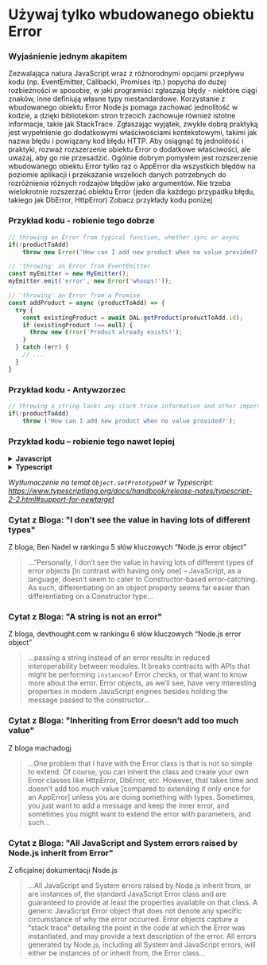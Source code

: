 # Używaj tylko wbudowanego obiektu Error

### Wyjaśnienie jednym akapitem

Zezwalająca natura JavaScript wraz z różnorodnymi opcjami przepływu kodu (np. EventEmitter, Callbacki, Promises itp.) popycha do dużej rozbieżności w sposobie, w jaki programiści zgłaszają błędy - niektóre ciągi znaków, inne definiują własne typy niestandardowe. Korzystanie z wbudowanego obiektu Error Node.js pomaga zachować jednolitość w kodzie, a dzięki bibliotekom stron trzecich zachowuje również istotne informacje, takie jak StackTrace. Zgłaszając wyjątek, zwykle dobrą praktyką jest wypełnienie go dodatkowymi właściwościami kontekstowymi, takimi jak nazwa błędu i powiązany kod błędu HTTP. Aby osiągnąć tę jednolitość i praktyki, rozważ rozszerzenie obiektu Error o dodatkowe właściwości, ale uważaj, aby go nie przesadzić. Ogólnie dobrym pomysłem jest rozszerzenie wbudowanego obiektu Error tylko raz o AppError dla wszystkich błędów na poziomie aplikacji i przekazanie wszelkich danych potrzebnych do rozróżnienia różnych rodzajów błędów jako argumentów. Nie trzeba wielokrotnie rozszerzać obiektu Error (jeden dla każdego przypadku błędu, takiego jak DbError, HttpError) Zobacz przykłady kodu poniżej

### Przykład kodu - robienie tego dobrze

```javascript
// throwing an Error from typical function, whether sync or async
if(!productToAdd)
    throw new Error('How can I add new product when no value provided?');

// 'throwing' an Error from EventEmitter
const myEmitter = new MyEmitter();
myEmitter.emit('error', new Error('whoops!'));

// 'throwing' an Error from a Promise
const addProduct = async (productToAdd) => {
  try {
    const existingProduct = await DAL.getProduct(productToAdd.id);
    if (existingProduct !== null) {
      throw new Error('Product already exists!');
    }
  } catch (err) {
    // ...
  }
}
```

### Przykład kodu - Antywzorzec

```javascript
// throwing a string lacks any stack trace information and other important data properties
if(!productToAdd)
    throw ('How can I add new product when no value provided?');
```

### Przykład kodu – robienie tego nawet lepiej

<details>
<summary><strong>Javascript</strong></summary>

```javascript
// centralized error object that derives from Node’s Error
function AppError(name, httpCode, description, isOperational) {
    Error.call(this);
    Error.captureStackTrace(this);
    this.name = name;
    //...other properties assigned here
};

AppError.prototype = Object.create(Error.prototype);
AppError.prototype.constructor = AppError;

module.exports.AppError = AppError;

// client throwing an exception
if(user == null)
    throw new AppError(commonErrors.resourceNotFound, commonHTTPErrors.notFound, 'further explanation', true)
```
</details>

<details>
<summary><strong>Typescript</strong></summary>

```typescript
// centralized error object that derives from Node’s Error
export class AppError extends Error {
  public readonly name: string;
  public readonly httpCode: HttpCode;
  public readonly isOperational: boolean;

  constructor(name: string, httpCode: HttpCode, description: string, isOperational: boolean) {
    super(description);

    Object.setPrototypeOf(this, new.target.prototype); // restore prototype chain

    this.name = name;
    this.httpCode = httpCode;
    this.isOperational = isOperational;

    Error.captureStackTrace(this);
  }
}

// client throwing an exception
if(user == null)
    throw new AppError(commonErrors.resourceNotFound, commonHTTPErrors.notFound, 'further explanation', true)
```
</details>

*Wytłumaczenie na temat `Object.setPrototypeOf` w Typescript: https://www.typescriptlang.org/docs/handbook/release-notes/typescript-2-2.html#support-for-newtarget*

### Cytat z Bloga: "I don’t see the value in having lots of different types"

Z bloga, Ben Nadel w rankingu 5 słów kluczowych “Node.js error object”

>…”Personally, I don’t see the value in having lots of different types of error objects [in contrast with having only one] – JavaScript, as a language, doesn’t seem to cater to Constructor-based error-catching. As such, differentiating on an object property seems far easier than differentiating on a Constructor type…

### Cytat z Bloga: "A string is not an error"

Z bloga, devthought.com w rankingu 6 słów kluczowych “Node.js error object”

> …passing a string instead of an error results in reduced interoperability between modules. It breaks contracts with APIs that might be performing `instanceof` Error checks, or that want to know more about the error. Error objects, as we’ll see, have very interesting properties in modern JavaScript engines besides holding the message passed to the constructor…

### Cytat z Bloga: "Inheriting from Error doesn’t add too much value"

Z bloga machadogj

> …One problem that I have with the Error class is that is not so simple to extend. Of course, you can inherit the class and create your own Error classes like HttpError, DbError, etc. However, that takes time and doesn’t add too much value [compared to extending it only once for an AppError] unless you are doing something with types. Sometimes, you just want to add a message and keep the inner error, and sometimes you might want to extend the error with parameters, and such…

### Cytat z Bloga: "All JavaScript and System errors raised by Node.js inherit from Error"

Z oficjalnej dokumentacji Node.js

> …All JavaScript and System errors raised by Node.js inherit from, or are instances of, the standard JavaScript Error class and are guaranteed to provide at least the properties available on that class. A generic JavaScript Error object that does not denote any specific circumstance of why the error occurred. Error objects capture a “stack trace” detailing the point in the code at which the Error was instantiated, and may provide a text description of the error. All errors generated by Node.js, including all System and JavaScript errors, will either be instances of or inherit from, the Error class…
